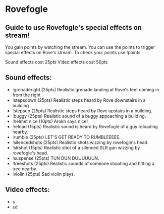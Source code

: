 # Rovefogle

## Guide to use Rovefogle's special effects on stream!

You gain points by watching the stream. You can use the points to trigger special effects on Rove's stream.
To check your points use !points

Sound effects cost 25pts
Video effects cost 50pts

## Sound effects:

* !grenaderight (25pts) Realistic grenade landing at Rove's feet coming in from the right
* !stepsdown (25pts) Realistic steps heard by Rove downstairs in a building
* !stepsup (25pts) Realistic steps heard by Rove upstairs in a building.
* !buggy (25pts) Realistic sound of a buggy appoaching a building.
* !helmet nice (10pts) Arokh says nice!
* !reload (15pts) Realistic sound is heard by Rovefogle of a guy reloading nearby.
* !rumble (25pts) LET'S GET READY TO RUMBLEEEEE.
* !silencedshots (25pts) Realistic shots wizzing by rovefogle's head.
* !slrshot (15pts) Realistic shot of a silenced SLR gun wizzing by rovefogle's head.
* !suspense (25pts) TUN DUN DUUUUUUN.
* !treeshots (25pts) Realistic sounds of someone shooting and hitting a tree nearby.
* !violin (25pts) Sad violin plays.

## Video effects:

* s
* sd
